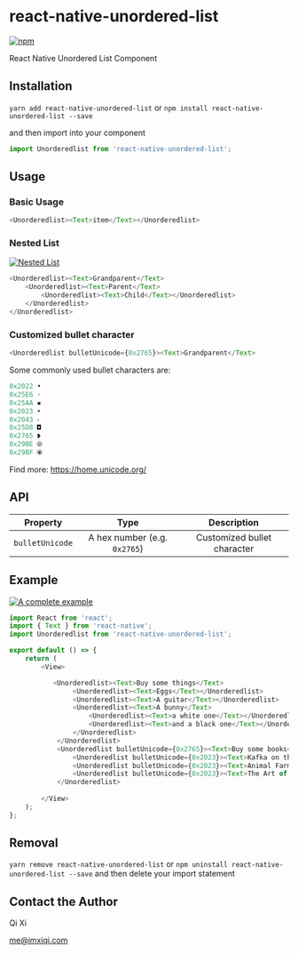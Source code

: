 # react-native-unordered-list

[![npm](https://img.shields.io/npm/v/react-native-unordered-list)](https://www.npmjs.com/package/react-native-unordered-list)

 React Native Unordered List Component

## Installation

`yarn add react-native-unordered-list` or `npm install react-native-unordered-list --save`

and then import into your component

```javascript
import Unorderedlist from 'react-native-unordered-list';
```


## Usage

### Basic Usage

```javascript
<Unorderedlist><Text>item</Text></Unorderedlist>
```

### Nested List

[![Nested List](https://user-images.githubusercontent.com/4802250/72935146-c0aed880-3d9f-11ea-90a4-c9391747c5cd.jpeg)](#)

```javascript
<Unorderedlist><Text>Grandparent</Text>
    <Unorderedlist><Text>Parent</Text>
        <Unorderedlist><Text>Child</Text></Unorderedlist>
    </Unorderedlist>
</Unorderedlist>
 ```

### Customized bullet character

```javascript
<Unorderedlist bulletUnicode={0x2765}><Text>Grandparent</Text>
```

Some commonly used bullet characters are:

```javascript
0x2022 •
0x25E6 ◦
0x25AA ▪
0x2023 ‣
0x2043 ⁃
0x25D8 ◘
0x2765 ❥
0x29BE ⦾
0x29BF ⦿
```

Find more: https://home.unicode.org/


## API

| Property       | Type                       | Description                 |
|:--------------:|:--------------------------:|:---------------------------:|
| `bulletUnicode` | A hex number (e.g. `0x2765`) | Customized bullet character |


## Example

[![A complete example](https://user-images.githubusercontent.com/4802250/72935420-45015b80-3da0-11ea-8e0e-318d4e8941d5.jpeg)](#)


```javascript
import React from 'react';
import { Text } from 'react-native';
import Unorderedlist from 'react-native-unordered-list';

export default () => {
    return (
        <View>

           <Unorderedlist><Text>Buy some things</Text>
                <Unorderedlist><Text>Eggs</Text></Unorderedlist>
                <Unorderedlist><Text>A guitar</Text></Unorderedlist>
                <Unorderedlist><Text>A bunny</Text>
                    <Unorderedlist><Text>a white one</Text></Unorderedlist>
                    <Unorderedlist><Text>and a black one</Text></Unorderedlist>
                </Unorderedlist>
            </Unorderedlist>
            <Unorderedlist bulletUnicode={0x2765}><Text>Buy some books</Text>
                <Unorderedlist bulletUnicode={0x2023}><Text>Kafka on the Shore</Text></Unorderedlist>
                <Unorderedlist bulletUnicode={0x2023}><Text>Animal Farm</Text></Unorderedlist>
                <Unorderedlist bulletUnicode={0x2023}><Text>The Art of Computer Programming</Text></Unorderedlist>
            </Unorderedlist>
        
        </View>
    );
};
```

## Removal

`yarn remove react-native-unordered-list` or `npm uninstall react-native-unordered-list --save`
and then delete your import statement

## Contact the Author

Qi Xi

me@imxiqi.com
